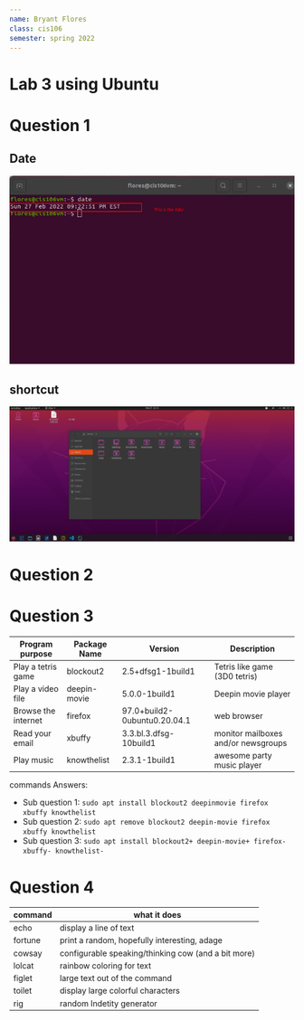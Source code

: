 ```yaml
---
name: Bryant Flores
class: cis106 
semester: spring 2022
---
```


# Lab 3 using Ubuntu 

# Question 1
## Date
![question 1](q1.1.png)

## shortcut
![question 1.2](q1.2.png)

# Question 2


# Question 3 
| Program purpose     | Package Name |      Version       | Description |
| ------------------- | ------------ | ------------------ | ----------- |
| Play a tetris game  | blockout2    | 2.5+dfsg1-1build1  | Tetris like game (3D0 tetris) |
| Play a video file   | deepin-movie | 5.0.0-1build1      | Deepin movie player |
| Browse the internet |    firefox   | 97.0+build2-0ubuntu0.20.04.1  | web browser  |
| Read your email     | xbuffy       | 3.3.bl.3.dfsg-10build1 | monitor mailboxes and/or newsgroups|
| Play music          |  knowthelist |  2.3.1-1build1     | awesome party music player    |

commands Answers:
- Sub question 1: `sudo apt install blockout2 deepinmovie firefox xbuffy knowthelist`
- Sub question 2: `sudo apt remove blockout2 deepin-movie firefox xbuffy knowthelist `
- Sub question 3: `sudo apt install blockout2+ deepin-movie+ firefox- xbuffy- knowthelist-`

# Question 4
| command | what it does |
|---------|--------------|
| echo    | display a line of text |
| fortune | print a random, hopefully interesting, adage |
| cowsay  | configurable speaking/thinking cow (and a bit more) |
| lolcat  | rainbow coloring for text  |
| figlet  | large text out of the command |
| toilet  | display large colorful characters  |
| rig     | random Indetity generator |